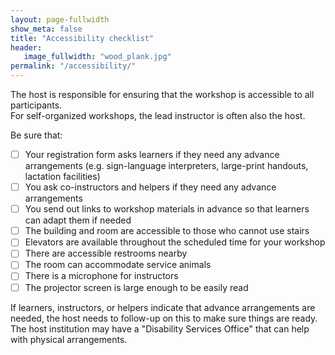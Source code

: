 ```yaml
---
layout: page-fullwidth
show_meta: false
title: "Accessibility checklist"
header:
   image_fullwidth: "wood_plank.jpg"
permalink: "/accessibility/"
---
```


The host is responsible for ensuring that the workshop is accessible to all participants.  
For self-organized workshops, the lead instructor is often also the host.

Be sure that:

- [ ] Your registration form asks learners if they need any advance arrangements (e.g. sign-language interpreters, large-print handouts, lactation facilities)  
- [ ] You ask co-instructors and helpers if they need any advance arrangements  
- [ ] You send out links to workshop materials in advance so that learners can adapt them if needed  
- [ ] The building and room are accessible to those who cannot use stairs  
- [ ] Elevators are available throughout the scheduled time for your workshop  
- [ ] There are accessible restrooms nearby  
- [ ] The room can accommodate service animals  
- [ ] There is a microphone for instructors  
- [ ] The projector screen is large enough to be easily read  

If learners, instructors, or helpers indicate that advance arrangements are needed, the host needs to follow-up on this to make sure things are ready. The host institution may have a "Disability Services Office" that can help with physical arrangements.


